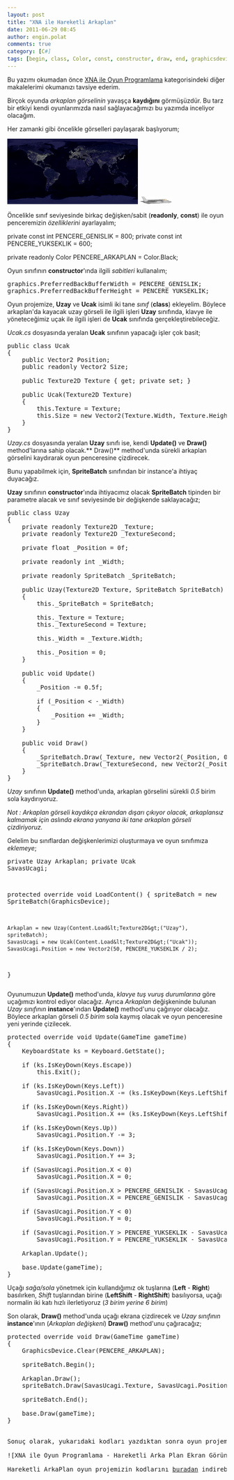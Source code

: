 ```yaml
---
layout: post
title: "XNA ile Hareketli Arkaplan"
date: 2011-06-29 08:45
author: engin.polat
comments: true
category: [C#]
tags: [begin, class, Color, const, constructor, draw, end, graphicsdevice, instance, iskeydown, LeftShift, position, PreferredBackBufferHeight, PreferredBackBufferWidth, public, readonly, RightShift, size, spritebatch, texture2d, update, vector2, XNA, xna game studio]
---
```

Bu yazımı okumadan önce <a href="http://www.enginpolat.com/kategori/xna/" target="_blank">XNA ile Oyun Programlama</a> kategorisindeki diğer makalelerimi okumanızı tavsiye ederim.

Birçok oyunda *arkaplan görselinin* yavaşça **kaydığını** görmüşüzdür. Bu tarz bir etkiyi kendi oyunlarımızda nasıl sağlayacağımızı bu yazımda inceliyor olacağım.

Her zamanki gibi öncelikle görselleri paylaşarak başlıyorum;

<a href="/assets/uploads/2011/06/Uzay.png">![XNA ile Oyun Programlama - Uzay Arkaplan Resmi](/assets/uploads/2011/06/Uzay-300x150.png "XNA ile Oyun Programlama - Uzay Arkaplan Resmi")</a> <a href="/assets/uploads/2011/06/Ucak.png">![XNA ile Oyun Programlama - Uçak Resmi](/assets/uploads/2011/06/Ucak.png "XNA ile Oyun Programlama - Uçak Resmi")</a>

Öncelikle sınıf seviyesinde birkaç değişken/sabit (**readonly**, **const**) ile oyun penceremizin *özelliklerini* ayarlayalım;



private const int PENCERE_GENISLIK = 800;
private const int PENCERE_YUKSEKLIK = 600;

private readonly Color PENCERE_ARKAPLAN = Color.Black;</pre>

Oyun sınıfının **constructor**'ında ilgili *sabitleri* kullanalım;

<pre class="brush:csharp">graphics.PreferredBackBufferWidth = PENCERE_GENISLIK;
graphics.PreferredBackBufferHeight = PENCERE_YUKSEKLIK;</pre>

Oyun projemize, **Uzay** ve **Ucak** isimli iki tane *sınıf* (**class**) ekleyelim. Böylece arkaplan'da kayacak uzay görseli ile ilgili işleri **Uzay** sınıfında, klavye ile yöneteceğimiz uçak ile ilgili işleri de **Ucak** sınıfında gerçekleştirebileceğiz.

*Ucak.cs* dosyasında yeralan **Ucak** sınıfının yapacağı işler çok basit;

<pre class="brush:csharp">public class Ucak
{
    public Vector2 Position;
    public readonly Vector2 Size;

    public Texture2D Texture { get; private set; }

    public Ucak(Texture2D Texture)
    {
        this.Texture = Texture;
        this.Size = new Vector2(Texture.Width, Texture.Height);
    }
}</pre>

*Uzay.cs* dosyasında yeralan **Uzay** sınıfı ise, kendi **Update()** ve **Draw()** method'larına sahip olacak.** Draw()** method'unda sürekli arkaplan görselini kaydırarak oyun penceresine çizdirecek.

Bunu yapabilmek için, **SpriteBatch** sınıfından bir instance'a ihtiyaç duyacağız.

**Uzay** sınıfının **constructor**'ında ihtiyacımız olacak **SpriteBatch** tipinden bir parametre alacak ve sınıf seviyesinde bir değişkende saklayacağız;

<pre class="brush:csharp">public class Uzay
{
    private readonly Texture2D _Texture;
    private readonly Texture2D _TextureSecond;

    private float _Position = 0f;

    private readonly int _Width;

    private readonly SpriteBatch _SpriteBatch;

    public Uzay(Texture2D Texture, SpriteBatch SpriteBatch)
    {
        this._SpriteBatch = SpriteBatch;

        this._Texture = Texture;
        this._TextureSecond = Texture;

        this._Width = _Texture.Width;

        this._Position = 0;
    }

    public void Update()
    {
        _Position -= 0.5f;

        if (_Position < -_Width)
        {
            _Position += _Width;
        }
    }

    public void Draw()
    {
        _SpriteBatch.Draw(_Texture, new Vector2(_Position, 0), Color.White);
        _SpriteBatch.Draw(_TextureSecond, new Vector2(_Position + _Width, 0), Color.White);
    }
}</pre>

*Uzay* sınıfının **Update()** method'unda, arkaplan görselini sürekli *0.5* birim sola kaydırıyoruz.

*Not : Arkaplan görseli kaydıkça ekrandan dışarı çıkıyor olacak, arkaplansız kalmamak için aslında ekrana yanyana iki tane arkaplan görseli çizdiriyoruz.*

Gelelim bu sınıflardan değişkenlerimizi oluşturmaya ve oyun sınıfımıza *eklemeye*;

</pre><pre class="brush:csharp">private Uzay Arkaplan;
private Ucak SavasUcagi;

protected override void LoadContent()
{
    spriteBatch = new SpriteBatch(GraphicsDevice);

    Arkaplan = new Uzay(Content.Load&lt;Texture2D&gt;("Uzay"), spriteBatch);
    SavasUcagi = new Ucak(Content.Load&lt;Texture2D&gt;("Ucak"));
    SavasUcagi.Position = new Vector2(50, PENCERE_YUKSEKLIK / 2);
}</pre>

Oyunumuzun **Update()** method'unda, *klavye tuş vuruş durumlarına* göre uçağımızı kontrol ediyor olacağız. Ayrıca *Arkaplan* değişkeninde bulunan *Uzay sınıfının* **instance**'ından **Update()** method'unu çağırıyor olacağız. Böylece arkaplan görseli *0.5 birim* sola kaymış olacak ve oyun penceresine yeni yerinde çizilecek.

<pre class="brush:csharp">protected override void Update(GameTime gameTime)
{
    KeyboardState ks = Keyboard.GetState();

    if (ks.IsKeyDown(Keys.Escape))
        this.Exit();

    if (ks.IsKeyDown(Keys.Left))
        SavasUcagi.Position.X -= (ks.IsKeyDown(Keys.LeftShift) || ks.IsKeyDown(Keys.RightShift)) ? 6 : 3;

    if (ks.IsKeyDown(Keys.Right))
        SavasUcagi.Position.X += (ks.IsKeyDown(Keys.LeftShift) || ks.IsKeyDown(Keys.RightShift)) ? 6 : 3;

    if (ks.IsKeyDown(Keys.Up))
        SavasUcagi.Position.Y -= 3;

    if (ks.IsKeyDown(Keys.Down))
        SavasUcagi.Position.Y += 3;

    if (SavasUcagi.Position.X < 0)
        SavasUcagi.Position.X = 0;

    if (SavasUcagi.Position.X > PENCERE_GENISLIK - SavasUcagi.Size.X)
        SavasUcagi.Position.X = PENCERE_GENISLIK - SavasUcagi.Size.X;

    if (SavasUcagi.Position.Y < 0)
        SavasUcagi.Position.Y = 0;

    if (SavasUcagi.Position.Y > PENCERE_YUKSEKLIK - SavasUcagi.Size.Y)
        SavasUcagi.Position.Y = PENCERE_YUKSEKLIK - SavasUcagi.Size.Y;

    Arkaplan.Update();

    base.Update(gameTime);
}</pre>

Uçağı *sağa/sola* yönetmek için kullandığımız ok tuşlarına (**Left** - **Right**) basılırken, *Shift* tuşlarından birine (**LeftShift** - **RightShift**) basılıyorsa, uçağı normalin iki katı hızlı ilerletiyoruz (*3 birim yerine 6 birim*)

Son olarak, **Draw()** method'unda uçağı ekrana çizdirecek ve *Uzay sınıfının* **instance**'ının (*Arkaplan değişkeni*) **Draw()** method'unu çağıracağız;

<pre class="brush:csharp">protected override void Draw(GameTime gameTime)
{
    GraphicsDevice.Clear(PENCERE_ARKAPLAN);

    spriteBatch.Begin();

    Arkaplan.Draw();
    spriteBatch.Draw(SavasUcagi.Texture, SavasUcagi.Position, Color.White);

    spriteBatch.End();

    base.Draw(gameTime);
}


Sonuç olarak, yukarıdaki kodları yazdıktan sonra oyun projemizi başlatırsak;

![XNA ile Oyun Programlama - Hareketli Arka Plan Ekran Görüntüsü](/assets/uploads/2011/06/HareketliArkaPlan.jpg "XNA ile Oyun Programlama - Hareketli Arka Plan Ekran Görüntüsü")

Hareketli ArkaPlan oyun projemizin kodlarını <a href="/assets/uploads/2011/06/HareketliArkaPlan.rar" target="_blank">buradan</a> indirebilirsiniz.

